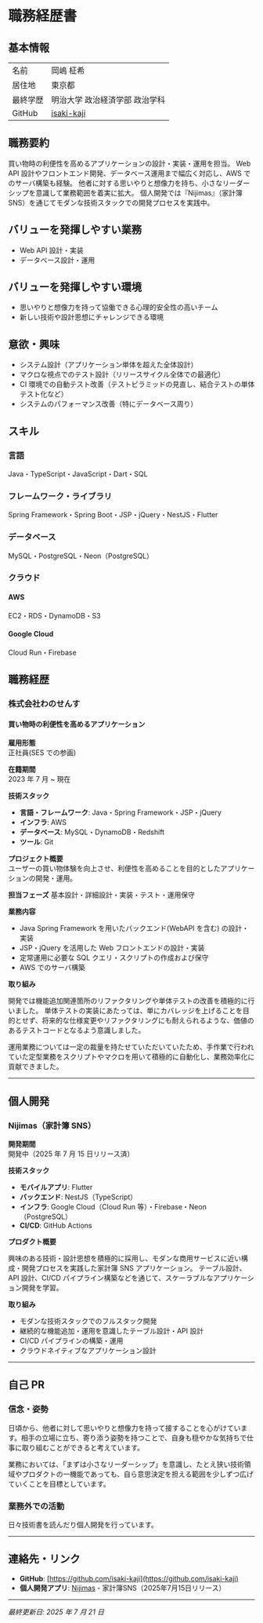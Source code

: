 # 職務経歴書

## 基本情報

|          |                                |
| -------- | ------------------------------ |
| 名前     | 岡嶋 柾希                      |
| 居住地   | 東京都                         |
| 最終学歴 | 明治大学 政治経済学部 政治学科 |
| GitHub   | [isaki-kaji](https://github.com/isaki-kaji) |

## 職務要約

買い物時の利便性を高めるアプリケーションの設計・実装・運用を担当。
Web API 設計やフロントエンド開発、データベース運用まで幅広く対応し、AWS でのサーバ構築も経験。
他者に対する思いやりと想像力を持ち、小さなリーダーシップを意識して業務範囲を着実に拡大。
個人開発では『Nijimas』（家計簿 SNS）を通じてモダンな技術スタックでの開発プロセスを実践中。

## バリューを発揮しやすい業務

- Web API 設計・実装
- データベース設計・運用

## バリューを発揮しやすい環境

- 思いやりと想像力を持って協働できる心理的安全性の高いチーム
- 新しい技術や設計思想にチャレンジできる環境

## 意欲・興味

- システム設計（アプリケーション単体を超えた全体設計）
- マクロな視点でのテスト設計（リリースサイクル全体での最適化）
- CI 環境での自動テスト改善（テストピラミッドの見直し、結合テストの単体テスト化など）
- システムのパフォーマンス改善（特にデータベース周り）

## スキル

### 言語

Java・TypeScript・JavaScript・Dart・SQL

### フレームワーク・ライブラリ

Spring Framework・Spring Boot・JSP・jQuery・NestJS・Flutter

### データベース

MySQL・PostgreSQL・Neon（PostgreSQL）

### クラウド

#### AWS

EC2・RDS・DynamoDB・S3

#### Google Cloud

Cloud Run・Firebase

## 職務経歴

### 株式会社わのせんす

#### 買い物時の利便性を高めるアプリケーション

**雇用形態**  
正社員(SES での参画)

**在籍期間**  
2023 年 7 月 ~ 現在

**技術スタック**

- **言語・フレームワーク**: Java・Spring Framework・JSP・jQuery
- **インフラ**: AWS
- **データベース**: MySQL・DynamoDB・Redshift
- **ツール**: Git

**プロジェクト概要**  
ユーザーの買い物体験を向上させ、利便性を高めることを目的としたアプリケーションの開発・運用。

**担当フェーズ**
基本設計・詳細設計・実装・テスト・運用保守

**業務内容**

- Java Spring Framework を用いたバックエンド(WebAPI を含む) の設計・実装
- JSP・jQuery を活用した Web フロントエンドの設計・実装
- 定常運用に必要な SQL クエリ・スクリプトの作成および保守
- AWS でのサーバ構築

**取り組み**

開発では機能追加関連箇所のリファクタリングや単体テストの改善を積極的に行いました。
単体テストの実装にあたっては、単にカバレッジを上げることを目的とせず、将来的な仕様変更やリファクタリングにも耐えられるような、価値のあるテストコードとなるよう意識しました。

運用業務については一定の裁量を持たせていただいていたため、手作業で行われていた定型業務をスクリプトやマクロを用いて積極的に自動化し、業務効率化に貢献できました。

---

## 個人開発

### Nijimas（家計簿 SNS）

**開発期間**  
開発中（2025 年 7 月 15 日リリース済）

**技術スタック**

- **モバイルアプリ**: Flutter
- **バックエンド**: NestJS（TypeScript）
- **インフラ**: Google Cloud（Cloud Run 等）・Firebase・Neon（PostgreSQL）
- **CI/CD**: GitHub Actions

**プロダクト概要**

興味のある技術・設計思想を積極的に採用し、モダンな商用サービスに近い構成・開発プロセスを実践した家計簿 SNS アプリケーション。
テーブル設計、API 設計、CI/CD パイプライン構築などを通じて、スケーラブルなアプリケーション開発を学習。

**取り組み**

- モダンな技術スタックでのフルスタック開発
- 継続的な機能追加・運用を意識したテーブル設計・API 設計
- CI/CD パイプラインの構築・運用
- クラウドネイティブなアプリケーション設計

---

## 自己 PR

### 信念・姿勢

日頃から、他者に対して思いやりと想像力を持って接することを心がけています。相手の立場に立ち、寄り添う姿勢を持つことで、自身も穏やかな気持ちで仕事に取り組むことができると考えています。

業務においては、「まずは小さなリーダーシップ」を意識し、たとえ狭い技術領域やプロダクトの一機能であっても、自ら意思決定を担える範囲を少しずつ広げていくことを目標としています。

### 業務外での活動

日々技術書を読んだり個人開発を行っています。

---

## 連絡先・リンク

- **GitHub**: [https://github.com/isaki-kaji](https://github.com/isaki-kaji)
- **個人開発アプリ**: [Nijimas](https://github.com/isaki-kaji/nijimas) - 家計簿SNS（2025年7月15日リリース）

---

_最終更新日: 2025 年 7 月 21 日_

